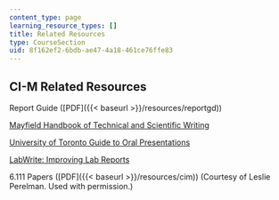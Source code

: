 ```yaml
---
content_type: page
learning_resource_types: []
title: Related Resources
type: CourseSection
uid: 8f162ef2-6bdb-ae47-4a18-461ce76ffe83
---
```


CI-M Related Resources
----------------------

Report Guide ([PDF]({{< baseurl >}}/resources/reportgd))

[Mayfield Handbook of Technical and Scientific Writing](http://www.mhhe.com/mayfieldpub/tsw/home.htm)

[University of Toronto Guide to Oral Presentations](http://www.writing.utoronto.ca/advice/specific-types-of-writing/oral-presentations)

[LabWrite: Improving Lab Reports](http://labwrite.ncsu.edu/)

6.111 Papers ([PDF]({{< baseurl >}}/resources/cim)) (Courtesy of Leslie Perelman. Used with permission.)